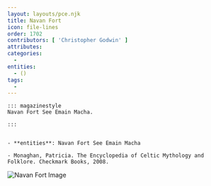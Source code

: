 ```yaml
---
layout: layouts/pce.njk
title: Navan Fort
icon: file-lines
order: 1702
contributors: [ 'Christopher Godwin' ]
attributes:
categories:
  - 
entities:
  - ()
tags:
  - 
---
```

``` tab [group1:Info]
::: magazinestyle
Navan Fort See Emain Macha.

:::
```
``` tab [group1:Attributes]
```
``` tab [group1:Entities]
- **entities**: Navan Fort See Emain Macha
```
``` tab [group1:Sources]
- Monaghan, Patricia. The Encyclopedia of Celtic Mythology and Folklore. Checkmark Books, 2008.
```
![Navan Fort Image](https://upload.wikimedia.org/wikipedia/commons/5/58/Navan_Fort%2C_County_Armagh_-_geograph.org.uk_-_43871.jpg)
